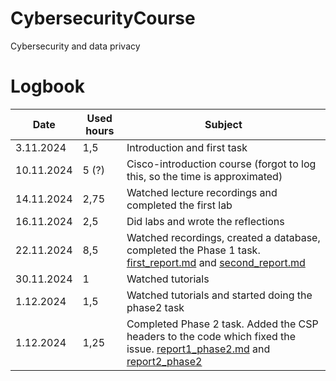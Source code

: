 # CybersecurityCourse
Cybersecurity and data privacy


# Logbook


| Date | Used hours | Subject |
| --- | --- | --- |
| 3.11.2024 | 1,5 | Introduction and first task |
| 10.11.2024 | 5 (?) | Cisco-introduction course (forgot to log this, so the time is approximated) |
| 14.11.2024 | 2,75 | Watched lecture recordings and completed the first lab |
| 16.11.2024 | 2,5 | Did labs and wrote the reflections |
| 22.11.2024 | 8,5 | Watched recordings, created a database, completed the Phase 1 task. [first_report.md](https://github.com/EmiliaSmeds/CybersecurityCourse/blob/main/First_report.md) and [second_report.md](https://github.com/EmiliaSmeds/CybersecurityCourse/blob/main/second_report.md) |
| 30.11.2024 | 1 | Watched tutorials |
| 1.12.2024 | 1,5 | Watched tutorials and started doing the phase2 task |
| 1.12.2024 | 1,25 | Completed Phase 2 task. Added the CSP headers to the code which fixed the issue. [report1_phase2.md](https://github.com/EmiliaSmeds/CybersecurityCourse/blob/main/report1_phase2.md) and [report2_phase2](https://github.com/EmiliaSmeds/CybersecurityCourse/blob/main/report2_phase2.md) 

